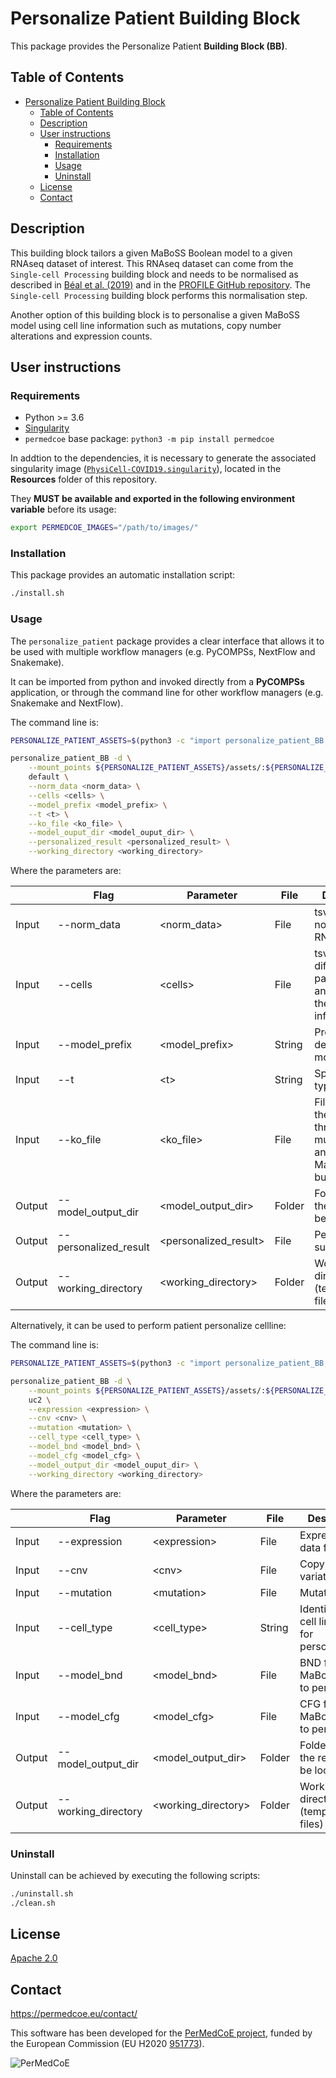 # Personalize Patient Building Block

This package provides the Personalize Patient **Building Block (BB)**.

## Table of Contents

- [Personalize Patient Building Block](#personalize-patient-building-block)
  - [Table of Contents](#table-of-contents)
  - [Description](#description)
  - [User instructions](#user-instructions)
    - [Requirements](#requirements)
    - [Installation](#installation)
    - [Usage](#usage)
    - [Uninstall](#uninstall)
  - [License](#license)
  - [Contact](#contact)

## Description

This building block tailors a given MaBoSS Boolean model to a given RNAseq dataset of interest.
This RNAseq dataset can come from the `Single-cell Processing` building block and needs to be normalised as described in [Béal et al. (2019)](https://www.frontiersin.org/articles/10.3389/fphys.2018.01965/full?field=&journalName=Frontiers_in_Physiology&id=369984) and in the [PROFILE GitHub repository](https://github.com/sysbio-curie/PROFILE). The `Single-cell Processing` building block performs this normalisation step.

Another option of this building block is to personalise a given MaBoSS model using cell line information such as mutations, copy number alterations and expression counts.

## User instructions

### Requirements

- Python >= 3.6
- [Singularity](https://singularity.lbl.gov/docs-installation)
- `permedcoe` base package: `python3 -m pip install permedcoe`

In addtion to the dependencies, it is necessary to generate the associated
singularity image ([`PhysiCell-COVID19.singularity`](../Resources/images/PhysiCell-COVID19.singularity)),
located in the **Resources** folder of this repository.

They **MUST be available and exported in the following environment variable**
before its usage:

```bash
export PERMEDCOE_IMAGES="/path/to/images/"
```

### Installation

This package provides an automatic installation script:

```bash
./install.sh
```

### Usage

The `personalize_patient` package provides a clear interface that allows
it to be used with multiple workflow managers (e.g. PyCOMPSs, NextFlow and
Snakemake).

It can be imported from python and invoked directly from a **PyCOMPSs**
application, or through the command line for other workflow managers
(e.g. Snakemake and NextFlow).

The command line is:

```bash
PERSONALIZE_PATIENT_ASSETS=$(python3 -c "import personalize_patient_BB; import os; print(os.path.dirname(personalize_patient_BB.__file__))")

personalize_patient_BB -d \
    --mount_points ${PERSONALIZE_PATIENT_ASSETS}/assets/:${PERSONALIZE_PATIENT_ASSETS}/assets/,<working_directory>:<working_directory> \
    default \
    --norm_data <norm_data> \
    --cells <cells> \
    --model_prefix <model_prefix> \
    --t <t> \
    --ko_file <ko_file> \
    --model_ouput_dir <model_ouput_dir> \
    --personalized_result <personalized_result> \
    --working_directory <working_directory>
```

Where the parameters are:

|        | Flag                  | Parameter              | File   | Description                                                                      |
|--------|-----------------------|------------------------|--------|----------------------------------------------------------------------------------|
| Input  | --norm_data           | \<norm_data>           | File   | tsv of the normalized RNAseq data                                                |
| Input  | --cells               | \<cells>               | File   | tsv of the different patients to be analyzed with their clinical information     |
| Input  | --model_prefix        | \<model_prefix>        | String | Prefix that describes the model                                                  |
| Input  | --t                   | \<t>                   | String | Specific cell type of interest                                                   |
| Input  | --ko_file             | \<ko_file>             | File   | File result of the "High-throughput mutant analysis" (aka MaBoSS) building block |
| Output | --model_output_dir    | \<model_output_dir>    | Folder | Folder where the results will be located                                         |
| Output | --personalized_result | \<personalized_result> | File   | Personalisation summary file                                                     |
| Output | --working_directory   | \<working_directory>   | Folder | Working directory (temporary files)                                              |

Alternatively, it can be used to perform patient personalize cellline:

The command line is:

```bash
PERSONALIZE_PATIENT_ASSETS=$(python3 -c "import personalize_patient_BB; import os; print(os.path.dirname(personalize_patient_BB.__file__))")

personalize_patient_BB -d \
    --mount_points ${PERSONALIZE_PATIENT_ASSETS}/assets/:${PERSONALIZE_PATIENT_ASSETS}/assets/,<working_directory>:<working_directory> \
    uc2 \
    --expression <expression> \
    --cnv <cnv> \
    --mutation <mutation> \
    --cell_type <cell_type> \
    --model_bnd <model_bnd> \
    --model_cfg <model_cfg> \
    --model_output_dir <model_ouput_dir> \
    --working_directory <working_directory>
```

Where the parameters are:

|        | Flag                | Parameter            | File   | Description                                            |
|--------|---------------------|----------------------|--------|--------------------------------------------------------|
| Input  | --expression        | \<expression>        | File   | Expression data file                                   |
| Input  | --cnv               | \<cnv>               | File   | Copy number variation file                             |
| Input  | --mutation          | \<mutation>          | File   | Mutation file                                          |
| Input  | --cell_type         | \<cell_type>         | String | Identifier of the cell line to use for personalization |
| Input  | --model_bnd         | \<model_bnd>         | File   | BND file of the MaBoSS model to personalize            |
| Input  | --model_cfg         | \<model_cfg>         | File   | CFG file of the MaBoSS model to personalize            |
| Output | --model_output_dir  | \<model_output_dir>  | Folder | Folder where the results will be located               |
| Output | --working_directory | \<working_directory> | Folder | Working directory (temporary files)                    |


### Uninstall

Uninstall can be achieved by executing the following scripts:

```bash
./uninstall.sh
./clean.sh
```

## License

[Apache 2.0](https://www.apache.org/licenses/LICENSE-2.0)


## Contact

<https://permedcoe.eu/contact/>

This software has been developed for the [PerMedCoE project](https://permedcoe.eu/), funded by the European Commission (EU H2020 [951773](https://cordis.europa.eu/project/id/951773)).

![](https://permedcoe.eu/wp-content/uploads/2020/11/logo_1.png "PerMedCoE")
